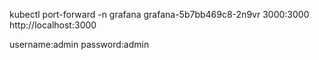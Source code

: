 kubectl port-forward -n grafana grafana-5b7bb469c8-2n9vr 3000:3000 http://localhost:3000

username:admin password:admin